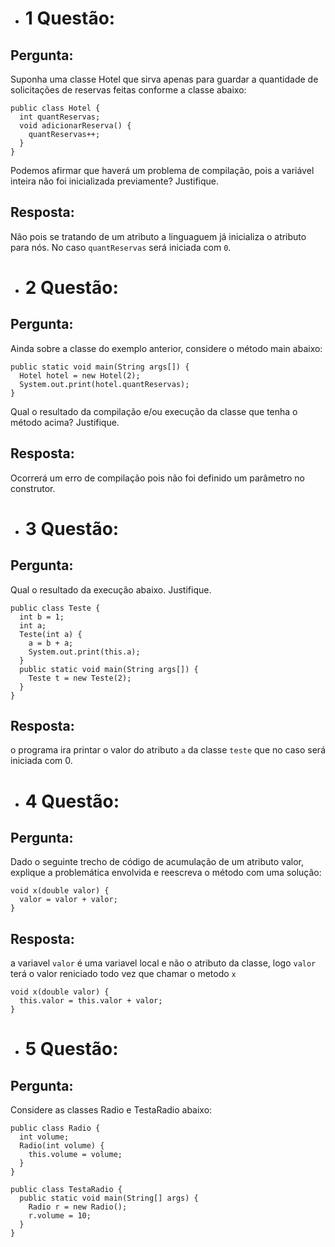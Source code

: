 * # 1 Questão:

## Pergunta:

Suponha uma classe Hotel que sirva apenas para guardar a quantidade de solicitações de reservas feitas conforme a classe abaixo:
```
public class Hotel {
  int quantReservas;
  void adicionarReserva() {
    quantReservas++;
  }
}
```
Podemos afirmar que haverá um problema de compilação, pois a variável inteira não
foi inicializada previamente? Justifique.

## Resposta:

Não pois se tratando de um atributo a linguaguem já inicializa o atributo para nós. No caso ```quantReservas``` será iniciada com ```0```.

* # 2 Questão:

## Pergunta:

Ainda sobre a classe do exemplo anterior, considere o método main abaixo:
```
public static void main(String args[]) {
  Hotel hotel = new Hotel(2);
  System.out.print(hotel.quantReservas);
}
```
Qual o resultado da compilação e/ou execução da classe que tenha o método acima?
Justifique.

## Resposta:

Ocorrerá um erro de compilação pois não foi definido um parâmetro no construtor.

* # 3 Questão:

## Pergunta:

Qual o resultado da execução abaixo. Justifique.
```
public class Teste {
  int b = 1;
  int a;
  Teste(int a) {
    a = b + a;
    System.out.print(this.a);
  }
  public static void main(String args[]) {
    Teste t = new Teste(2);
  }
}
```

## Resposta:

o programa ira printar o valor do atributo ```a``` da classe ```teste``` que no caso será iniciada com 0.

* # 4 Questão:

## Pergunta:

Dado o seguinte trecho de código de acumulação de um atributo valor, explique a problemática envolvida e reescreva o método com uma solução:
```
void x(double valor) {
  valor = valor + valor;
}
```

## Resposta:

a variavel ```valor``` é uma variavel local e não o atributo da classe, logo ```valor``` terá o valor reniciado todo vez que chamar o metodo ```x```
```
void x(double valor) {
  this.valor = this.valor + valor;
}
```

* # 5 Questão:

## Pergunta:

Considere as classes Radio e TestaRadio abaixo:
```
public class Radio {
  int volume;
  Radio(int volume) {
    this.volume = volume;
  }
}
```

```
public class TestaRadio {
  public static void main(String[] args) {
    Radio r = new Radio();
    r.volume = 10;
  }
}
```

